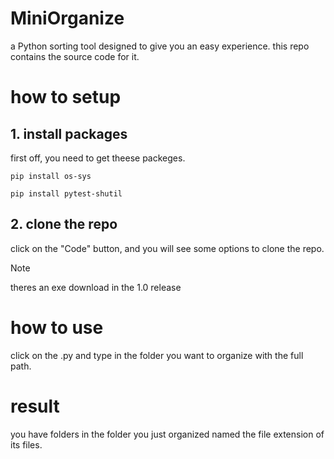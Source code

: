 # MiniOrganize
a Python sorting tool designed to give you an easy experience. this repo contains the source code for it.
# how to setup
## 1. install packages
first off, you need to get theese packeges.
```
pip install os-sys
```
```
pip install pytest-shutil
```
## 2. clone the repo
click on the "Code" button, and you will see some options to clone the repo.
> [!NOTE]
> theres an exe download in the 1.0 release
# how to use
click on the .py and type in the folder you want to organize with the full path.
# result
you have folders in the folder you just organized named the file extension of its files.
